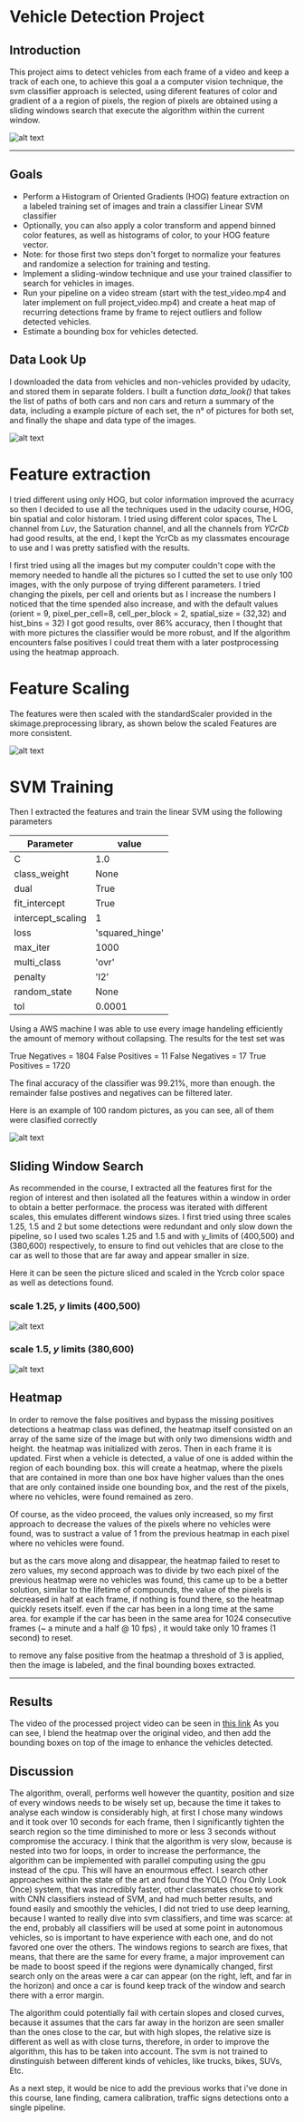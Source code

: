 # Vehicle Detection Project

[//]: # (Image References)
[image1]: ./output_images/video_example.gif
[image2]: ./output_images/data_look_up.PNG
[image3]: ./output_images/scaled_features.PNG
[image4]: ./output_images/correct_classification.PNG
[image5]: ./output_images/window_close_search.PNG
[image6]: ./output_images/window_far_search.PNG

## Introduction

This project aims to detect vehicles from each frame of a video and keep a track of each one, to achieve this goal a a computer vision technique, the svm classifier approach is selected, using diferent features of color and gradient of a a region of pixels, the region of pixels are obtained using a sliding windows search that execute the algorithm within the current window.

![alt text][image1]

---

## Goals

* Perform a Histogram of Oriented Gradients (HOG) feature extraction on a labeled training set of images and train a classifier Linear SVM classifier
* Optionally, you can also apply a color transform and append binned color features, as well as histograms of color, to your HOG feature vector. 
* Note: for those first two steps don't forget to normalize your features and randomize a selection for training and testing.
* Implement a sliding-window technique and use your trained classifier to search for vehicles in images.
* Run your pipeline on a video stream (start with the test_video.mp4 and later implement on full project_video.mp4) and create a heat map of recurring detections frame by frame to reject outliers and follow detected vehicles.
* Estimate a bounding box for vehicles detected.

## Data Look Up

I downloaded the data from vehicles and non-vehicles provided by udacity, and stored them in separate folders.
I built a function *data_look()* that takes the list of paths of both cars and non cars and return a summary of the data, including a example picture of each set,  the n° of pictures for both set, and finally the shape and data type of the images.

![alt text][image2]

# Feature extraction

I tried different using only HOG, but color information improved the acurracy so then I decided to use all the techniques used in the udacity course, HOG, bin spatial and color historam. I tried using different color spaces, The L channel from *Luv*, the Saturation channel, and all the channels from *YCrCb* had good results, at the end, I kept the YcrCb as my classmates encourage to use and I was pretty satisfied with the results.

I first tried using all the images but my computer couldn't cope with the memory needed to handle all the pictures so I cutted the set to use only 100 images, with the only purpose of trying different parameters. I tried changing the pixels, per cell and orients but as I increase the numbers I noticed that the time spended also increase, and with the default values (orient = 9, pixel_per_cell=8, cell_per_block = 2, spatial_size = (32,32) and hist_bins = 32) I got good results, over 86% accuracy, then I thought that with more pictures the classifier would be more robust, and If the algorithm encounters false positives I could treat them with a later postprocessing using the heatmap approach.

# Feature Scaling

The features were then scaled with the standardScaler provided in the skimage.preprocessing library, as shown below the scaled Features are more consistent.

![alt text][image3]

# SVM Training

Then I extracted the features and train the linear SVM using the following parameters

|Parameter  |value |
|-----------|------|
|C|1.0|
|class_weight|None|
|dual|True|
|fit_intercept|True|
|intercept_scaling|1|
|loss|'squared_hinge'|
|max_iter|1000|
|multi_class|'ovr'|
|penalty|'l2'|
|random_state|None|
|tol|0.0001|

Using a AWS machine I was able to use every image handeling efficiently the amount of memory without collapsing.
The results for the test set was

True Negatives = 1804
False Positives = 11
False Negatives = 17
True Positives = 1720

The final accuracy of the classifier was 99.21%, more than enough. the remainder false postives and negatives can be filtered later.

Here is an example of 100 random pictures, as you can see, all of them were clasified correctly

![alt text][image4]
     
## Sliding Window Search

As recommended in the course, I extracted all the features first for the region of interest and then isolated all the features within a window in order to obtain a better performace.
the process was iterated with different scales, this emulates different windows sizes. 
I first tried using three scales 1.25, 1.5 and 2 but some detections were redundant and only slow down the pipeline, so I used two scales 1.25 and 1.5 and with y_limits of (400,500) and (380,600) respectively, to ensure to find out vehicles that are close to the car as well to those that are far away and appear smaller in size.

Here it can be seen the picture sliced and scaled in the Ycrcb color space as well as detections found.

###  scale 1.25, *y* limits (400,500)

![alt text][image5]

###  scale 1.5, *y* limits (380,600)

![alt text][image6]

## Heatmap

In order to remove the false positives and bypass the missing positives detections a heatmap class was defined, the heatmap itself consisted on an array of the same size of the image but with only two dimensions width and height. the heatmap was initialized with zeros. Then in each frame it is updated. 
First when a vehicle is detected, a value of one is added within the region of each bounding box. this will create a heatmap, where the pixels that are contained in more than one box have higher values than the ones that are only contained inside one bounding box, and the rest of the pixels, where no vehicles, were found remained as zero.

Of course, as the video proceed, the values only increased, so my first approach to decrease the values of the pixels where no vehicles were found, was to sustract a value of 1 from the previous heatmap in each pixel where no vehicles were found.

but as the cars move along and disappear, the heatmap failed to reset to zero values, my second approach was to divide by two each pixel of the previous heatmap were no vehicles was found, this came up to be a better solution, similar to the lifetime of compounds, the value of the pixels is decreased in half at each frame, if nothing is found there, so the heatmap quickly resets itself. even if the car has been in a long time at the same area. for example if the car has been in the same area for 1024 consecutive frames (~ a minute and a half @ 10 fps) , it would take only 10 frames (1 second) to reset.

to remove any false positive from the heatmap a threshold of 3 is applied, then the image is labeled, and the final bounding boxes extracted.

---
## Results
The video of the processed project video can be seen in [this link](https://www.youtube.com/watch?v=44fYlcBOYA0)
As you can see, I blend the heatmap over the original video, and then add the bounding boxes on top of the image to enhance the vehicles detected.

## Discussion

The algorithm, overall, performs well however the quantity, position and size of every windows needs to be wisely set up, because the time it takes to analyse each window is considerably high, at first I chose many windows and it took over 10 seconds for each frame, then I significantly tighten the search region so the time diminished to more or less 3 seconds without compromise the accuracy. 
I think that the algorithm is very slow, because is nested into two for loops, in order to increase the performance, the algorithm can be implemented with parallel computing using the gpu instead of the cpu. This will have an enourmous effect. I search other approaches within the state of the art and found the YOLO (You Only Look Once) system, that was incredibly faster, other classmates chose to work with CNN classifiers instead of SVM, and had much better results, and found easily and smoothly the vehicles, I did not tried to use deep learning, because I wanted to really dive into svm classifiers, and time was scarce: at the end, probably all classifiers will be used at some point in autonomous vehicles, so is important to have experience with each one, and do not favored one over the others.
The windows regions to search are fixes, that means, that there are the same for every frame, a major improvement can be made to boost speed if the regions were dynamically changed, first search only on the areas were a car can appear (on the right, left, and far in the horizon) and once a car is found keep track of the window and search there with a error margin.

The algorithm could potentially fail with certain slopes and closed curves, because it assumes that the cars far away in the horizon are seen smaller than the ones close to the car, but with high slopes, the relative size is different as well as with close turns, therefore, in order to improve the algorithm, this has to be taken into account.
The svm is not trained to dinstinguish between different kinds of vehicles, like trucks, bikes, SUVs, Etc. 

As a next step, it would be nice to add the previous works that i've done in this course, lane finding, camera calibration, traffic signs detections onto a single pipeline.
